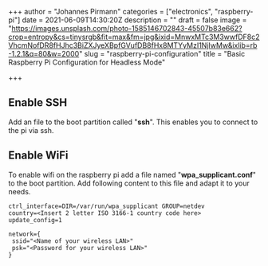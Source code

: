 +++
author = "Johannes Pirmann"
categories = ["electronics", "raspberry-pi"]
date = 2021-06-09T14:30:20Z
description = ""
draft = false
image = "https://images.unsplash.com/photo-1585146702843-45507b83e662?crop=entropy&cs=tinysrgb&fit=max&fm=jpg&ixid=MnwxMTc3M3wwfDF8c2VhcmNofDR8fHJhc3BiZXJyeXBpfGVufDB8fHx8MTYyMzI1NjIwMw&ixlib=rb-1.2.1&q=80&w=2000"
slug = "raspberry-pi-configuration"
title = "Basic Raspberry Pi Configuration for Headless Mode"

+++


## Enable SSH

Add an file to the boot partition called "**ssh**". This enables you to connect to the pi via ssh.

## Enable WiFi

To enable wifi on the raspberry pi add a file named "**wpa_supplicant.conf**" to the boot partition. Add following content to this file and adapt it to your needs.

```Shell
ctrl_interface=DIR=/var/run/wpa_supplicant GROUP=netdev
country=<Insert 2 letter ISO 3166-1 country code here>
update_config=1

network={
 ssid="<Name of your wireless LAN>"
 psk="<Password for your wireless LAN>"
}
```



